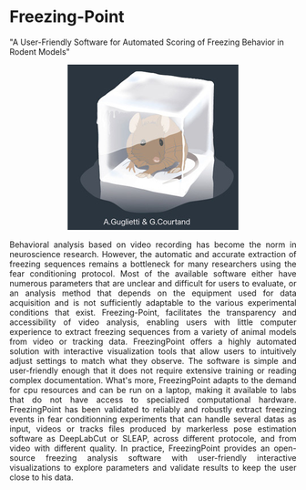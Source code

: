 # Freezing-Point
"A User-Friendly Software for Automated Scoring of Freezing Behavior in Rodent Models"
<p align="center">
<img src="/stock/freezed_mouse-4crop.png">
</p>

 <div align="justify">Behavioral analysis based on video recording has become the norm in neuroscience research. However, the automatic and accurate extraction of freezing sequences remains a bottleneck for many researchers using the fear conditioning protocol. Most of the available software either have numerous parameters that are unclear and difficult for users to evaluate, or an analysis method that depends on the equipment used for data acquisition and is not sufficiently adaptable to the various experimental conditions that exist. 
Freezing-Point, facilitates the transparency and accessibility of video analysis, enabling users with little computer experience to extract freezing sequences from a variety of animal models from video or tracking data. FreezingPoint offers a highly automated solution with interactive visualization tools that allow users to intuitively adjust settings to match what they observe. The software is simple and user-friendly enough that it does not require extensive training or reading complex documentation. What's more, FreezingPoint adapts to the demand for cpu resources and can be run on a laptop, making it available to labs that do not have access to specialized computational hardware. FreezingPoint has been validated to reliably and robustly extract freezing events in fear conditionning experiments that can handle several datas as input, videos or tracks files produced by markerless pose estimation software as DeepLabCut or SLEAP, across different protocole, and from video with different quality. In practice, FreezingPoint provides an open-source freezing analysis software with user-friendly interactive visualizations to explore parameters and validate results to keep the user close to his data.</div>
